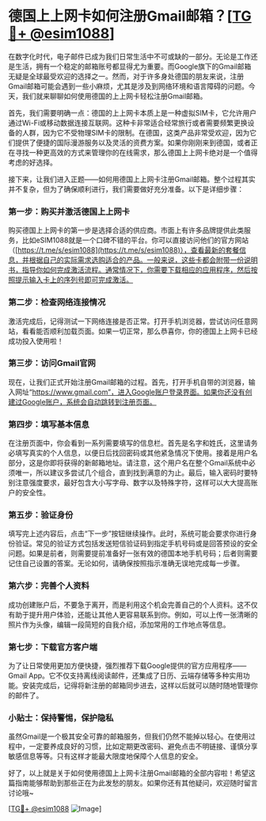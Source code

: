 # 德国上上网卡如何注册Gmail邮箱？[[TG💪+ @esim1088](https://t.me/s/esim1088)]

在数字化时代，电子邮件已成为我们日常生活中不可或缺的一部分。无论是工作还是生活，拥有一个稳定的邮箱账号都显得尤为重要。而Google旗下的Gmail邮箱无疑是全球最受欢迎的选择之一。然而，对于许多身处德国的朋友来说，注册Gmail邮箱可能会遇到一些小麻烦，尤其是涉及到网络环境和语言障碍的问题。今天，我们就来聊聊如何使用德国的上上网卡轻松注册Gmail邮箱。

首先，我们需要明确一点：德国的上上网卡本质上是一种虚拟SIM卡，它允许用户通过Wi-Fi或移动数据连接互联网。这种卡非常适合经常旅行或者需要频繁更换设备的人群，因为它不受物理SIM卡的限制。在德国，这类产品非常受欢迎，因为它们提供了便捷的国际漫游服务以及灵活的资费方案。如果你刚刚来到德国，或者正在寻找一种更高效的方式来管理你的在线需求，那么德国上上网卡绝对是一个值得考虑的好选择。

接下来，让我们进入正题——如何用德国上上网卡注册Gmail邮箱。整个过程其实并不复杂，但为了确保顺利进行，我们需要做好充分准备。以下是详细步骤：

### 第一步：购买并激活德国上上网卡

购买德国上上网卡的第一步是选择合适的供应商。市面上有许多品牌提供此类服务，比如eSIM1088就是一个口碑不错的平台。你可以直接访问他们的官方网站（[https://t.me/s/esim1088](https://t.me/s/esim1088)），查看最新的套餐信息，并根据自己的实际需求选购适合的产品。一般来说，这些卡都会附带一份说明书，指导你如何完成激活流程。通常情况下，你需要下载相应的应用程序，然后按照提示输入卡上的序列号即可完成激活。

### 第二步：检查网络连接情况

激活完成后，记得测试一下网络连接是否正常。打开手机浏览器，尝试访问任意网站，看看能否顺利加载页面。如果一切正常，那么恭喜你，你的德国上上网卡已经成功投入使用啦！

### 第三步：访问Gmail官网

现在，让我们正式开始注册Gmail邮箱的过程。首先，打开手机自带的浏览器，输入网址“https://www.gmail.com”，进入Google账户登录界面。如果你还没有创建过Google账户，系统会自动跳转到注册页面。

### 第四步：填写基本信息

在注册页面中，你会看到一系列需要填写的信息栏。首先是名字和姓氏，这里请务必填写真实的个人信息，以便日后找回密码或其他紧急情况下使用。接着是用户名部分，这是你即将获得的新邮箱地址。请注意，这个用户名在整个Gmail系统中必须唯一，所以建议多尝试几个组合，直到找到满意的为止。最后，输入密码时要特别注意强度要求，最好包含大小写字母、数字以及特殊字符，这样可以大大提高账户的安全性。

### 第五步：验证身份

填写完上述内容后，点击“下一步”按钮继续操作。此时，系统可能会要求你进行身份验证。常见的验证方式包括发送短信验证码到指定手机号码或是回答预设的安全问题。如果是前者，则需要提前准备好一张有效的德国本地手机号码；后者则需要记住自己设置的答案。无论如何，请确保按照指示准确无误地完成每一步骤。

### 第六步：完善个人资料

成功创建账户后，不要急于离开，而是利用这个机会完善自己的个人资料。这不仅有助于提升用户体验，还能让其他人更容易联系到你。例如，可以上传一张清晰的照片作为头像，编辑一段简短的自我介绍，添加常用的工作地点等信息。

### 第七步：下载官方客户端

为了让日常使用更加方便快捷，强烈推荐下载Google提供的官方应用程序——Gmail App。它不仅支持离线阅读邮件，还集成了日历、云端存储等多种实用功能。安装完成后，记得将新注册的邮箱同步进去，这样以后就可以随时随地管理你的邮件了。

### 小贴士：保持警惕，保护隐私

虽然Gmail是一个极其安全可靠的邮箱服务，但我们仍然不能掉以轻心。在使用过程中，一定要养成良好的习惯，比如定期更改密码、避免点击不明链接、谨慎分享敏感信息等等。只有这样才能最大限度地保障个人信息的安全。

好了，以上就是关于如何使用德国上上网卡注册Gmail邮箱的全部内容啦！希望这篇指南能够帮助到那些正在为此发愁的朋友。如果你还有其他疑问，欢迎随时留言讨论哦~

[[TG💪+ @esim1088](https://t.me/s/esim1088) ![Image](https://i.postimg.cc/4NQfJmqS/Snipaste-2025-05-13-00-14-12.png)]